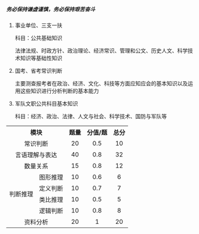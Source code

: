 
##### 务必保持谦虚谨慎，务必保持艰苦奋斗

1. 事业单位、三支一扶

   科目：公共基础知识

   法律法规、时政方针、政治理论、经济常识、管理和公文、历史人文、科学技术知识等基础性知识

2. 国考、省考常识判断

   主要测查报考者在政治、经济、文化、科技等方面应知应会的基本知识以及运用这些知识进行分析判断的基本能力

3. 军队文职公共科目基本知识

   科目：经济、政治、法律、人文与社会、科学技术、国防与军队等

<table>
	<tr align="center">
        <th  colspan="2">模块</th>
        <th>题量</th>
		  <th>分值/题</th>
        <th>总分</th>
    </tr>
        <tr align="center">
        <td colspan="2">常识判断</td>
        <td>20</td>
        <td>0.5</td>
        <td>10</td>
    </tr>
    <tr align="center">
        <td colspan="2">言语理解与表达</td>
        <td>40</td>
        <td>0.8</td>
        <td>32</td>
    </tr>
    <tr align="center">
        <td colspan="2">数量关系</td>
        <td>15</td>
        <td>0.8</td>
        <td>12</td>
    </tr>
    <tr align="center">
        <td rowspan="4">判断推理</td>
        <td>图形推理</td>
        <td>10</td>
        <td>0.6</td>
        <td>6</td>
    </tr>
    <tr align="center">
        <td>定义判断</td>
        <td>10</td>
        <td>0.7</td>
        <td>7</td>
    </tr>
    <tr align="center">
        <td>类比推理</td>
        <td>10</td>
        <td>0.5</td>
        <td>5</td>
    </tr>
    <tr align="center">
        <td>逻辑判断</td>
        <td>10</td>
        <td>0.8</td>
        <td>8</td>
    </tr>
    <tr align="center">
        <td colspan="2">资料分析</td>
        <td>20</td>
        <td>1</td>
        <td>20</td>
    </tr>
</table>